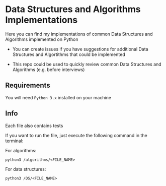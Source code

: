 # Data Structures and Algorithms Implementations
Here you can find my implementations of common Data Structures and Algorithms implemented on Python

* You can create issues if you have suggestions for additional Data Structures and Algortithms that could be implemented

* This repo could be used to quickly review common Data Structures and Algorithms (e.g. before interviews)

## Requirements
You will need `Python 3.x` installed on your machine

## Info
Each file also contains tests

If you want to run the file, just execute the following command in the terminal:

For algorithms:

```
python3 /algorithms/<FILE_NAME>
```

For data structures:

```
python3 /DS/<FILE_NAME>
```
